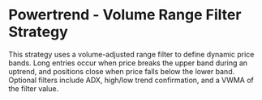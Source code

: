 # Powertrend - Volume Range Filter Strategy

This strategy uses a volume-adjusted range filter to define dynamic price bands. Long entries occur when price breaks the upper band during an uptrend, and positions close when price falls below the lower band. Optional filters include ADX, high/low trend confirmation, and a VWMA of the filter value.
